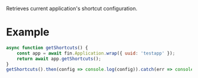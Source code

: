 Retrieves current application's shortcut configuration.
# Example
```js
async function getShortcuts() {
    const app = await fin.Application.wrap({ uuid: 'testapp' });
    return await app.getShortcuts();
}
getShortcuts().then(config => console.log(config)).catch(err => console.log(err));
```

